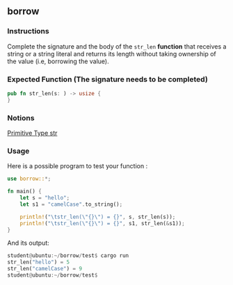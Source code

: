 ## borrow

### Instructions

Complete the signature and the body of the `str_len` **function** that receives a string or a string literal and returns its length without taking ownership of the value (i.e, borrowing the value).

### Expected Function (The signature needs to be completed)

```rust
pub fn str_len(s: ) -> usize {
}
```
### Notions

[Primitive Type str](https://doc.rust-lang.org/std/primitive.str.html)

### Usage

Here is a possible program to test your function :

```rust
use borrow::*;

fn main() {
	let s = "hello";
	let s1 = "camelCase".to_string();

	println!("\tstr_len(\"{}\") = {}", s, str_len(s));
	println!("\tstr_len(\"{}\") = {}", s1, str_len(&s1));
}
```

And its output:

```rust
student@ubuntu:~/borrow/test$ cargo run
str_len("hello") = 5
str_len("camelCase") = 9
student@ubuntu:~/borrow/test$
```
